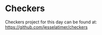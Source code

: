 # Checkers

Checkers project for this day can be found at:
https://github.com/jesselatimer/checkers
